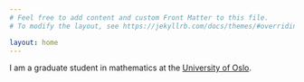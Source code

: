 ```yaml
---
# Feel free to add content and custom Front Matter to this file.
# To modify the layout, see https://jekyllrb.com/docs/themes/#overriding-theme-defaults

layout: home
---
```

I am a graduate student in mathematics at the [University of Oslo](https://www.uio.no/english/). 